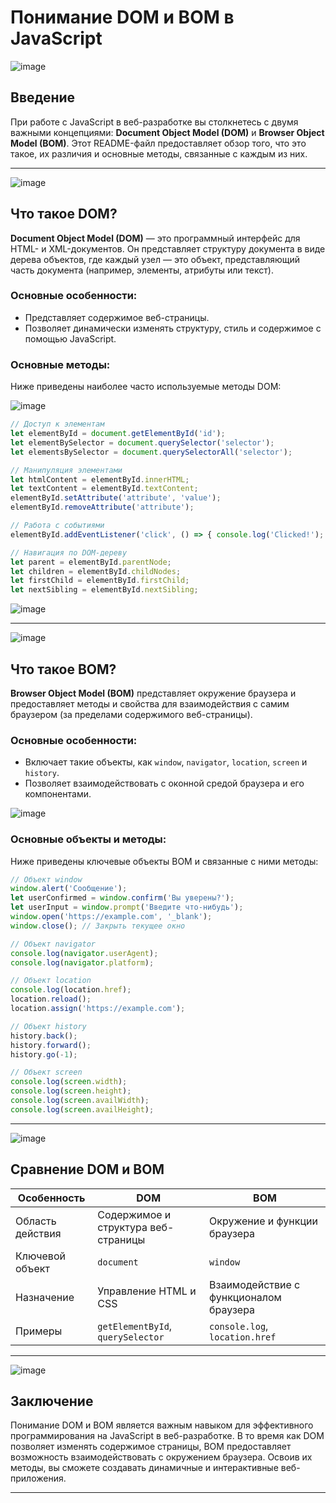# Понимание DOM и BOM в JavaScript

![image](https://github.com/user-attachments/assets/7d3a8232-5602-4dc6-bb38-de2e428fc26f)

## Введение
При работе с JavaScript в веб-разработке вы столкнетесь с двумя важными концепциями: **Document Object Model (DOM)** и **Browser Object Model (BOM)**. Этот README-файл предоставляет обзор того, что это такое, их различия и основные методы, связанные с каждым из них.

---

![image](https://github.com/user-attachments/assets/a8c86777-cd8e-4b4e-bff7-6c0563d0e72f)

## Что такое DOM?
**Document Object Model (DOM)** — это программный интерфейс для HTML- и XML-документов. Он представляет структуру документа в виде дерева объектов, где каждый узел — это объект, представляющий часть документа (например, элементы, атрибуты или текст).

### Основные особенности:
- Представляет содержимое веб-страницы.
- Позволяет динамически изменять структуру, стиль и содержимое с помощью JavaScript.

### Основные методы:
Ниже приведены наиболее часто используемые методы DOM:


![image](https://github.com/user-attachments/assets/b36ba42b-17a1-4267-af09-bf27b032d4ee)


```javascript
// Доступ к элементам
let elementById = document.getElementById('id');
let elementBySelector = document.querySelector('selector'); 
let elementsBySelector = document.querySelectorAll('selector'); 

// Манипуляция элементами
let htmlContent = elementById.innerHTML;
let textContent = elementById.textContent; 
elementById.setAttribute('attribute', 'value');
elementById.removeAttribute('attribute'); 

// Работа с событиями
elementById.addEventListener('click', () => { console.log('Clicked!'); });

// Навигация по DOM-дереву
let parent = elementById.parentNode; 
let children = elementById.childNodes; 
let firstChild = elementById.firstChild; 
let nextSibling = elementById.nextSibling;
```

![image](https://github.com/user-attachments/assets/1f3f59a4-8a59-4255-aeb9-28203ac68f06)

---

![image](https://github.com/user-attachments/assets/55fcc300-b7a0-41c5-865a-1c9f7791a78f)

## Что такое BOM?
**Browser Object Model (BOM)** представляет окружение браузера и предоставляет методы и свойства для взаимодействия с самим браузером (за пределами содержимого веб-страницы).

### Основные особенности:
- Включает такие объекты, как `window`, `navigator`, `location`, `screen` и `history`.
- Позволяет взаимодействовать с оконной средой браузера и его компонентами.


![image](https://github.com/user-attachments/assets/a6202341-2987-4af5-9a72-b230c8df343a)


### Основные объекты и методы:
Ниже приведены ключевые объекты BOM и связанные с ними методы:

```javascript
// Объект window
window.alert('Сообщение'); 
let userConfirmed = window.confirm('Вы уверены?');
let userInput = window.prompt('Введите что-нибудь');
window.open('https://example.com', '_blank');
window.close(); // Закрыть текущее окно

// Объект navigator
console.log(navigator.userAgent);
console.log(navigator.platform);

// Объект location
console.log(location.href);
location.reload(); 
location.assign('https://example.com'); 

// Объект history
history.back(); 
history.forward(); 
history.go(-1); 

// Объект screen
console.log(screen.width); 
console.log(screen.height); 
console.log(screen.availWidth); 
console.log(screen.availHeight);
```

---

![image](https://github.com/user-attachments/assets/17d53d82-8a40-49d7-ab37-75da2f155179)

## Сравнение DOM и BOM
| Особенность         | DOM                                  | BOM                                  |
|---------------------|--------------------------------------|--------------------------------------|
| Область действия    | Содержимое и структура веб-страницы | Окружение и функции браузера         |
| Ключевой объект     | `document`                          | `window`                             |
| Назначение          | Управление HTML и CSS               | Взаимодействие с функционалом браузера |
| Примеры             | `getElementById`, `querySelector`   | `console.log`, `location.href` |

---

![image](https://github.com/user-attachments/assets/55e0031b-d96f-411c-908e-698c3993d696)

## Заключение
Понимание DOM и BOM является важным навыком для эффективного программирования на JavaScript в веб-разработке. В то время как DOM позволяет изменять содержимое страницы, BOM предоставляет возможность взаимодействовать с окружением браузера. Освоив их методы, вы сможете создавать динамичные и интерактивные веб-приложения.

---

